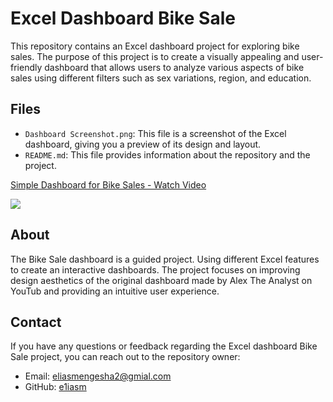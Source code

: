 # Excel Dashboard Bike Sale

This repository contains an Excel dashboard project for exploring bike sales. The purpose of this project is to create a visually appealing and user-friendly dashboard that allows users to analyze various aspects of bike sales using different filters such as sex variations, region, and education.

## Files

- `Dashboard Screenshot.png`: This file is a screenshot of the Excel dashboard, giving you a preview of its design and layout.
- `README.md`: This file provides information about the repository and the project.
<div>
    <a href="https://www.loom.com/share/42153d3dd7344582b258ebb6ecbd88f6">
      <p>Simple Dashboard for Bike Sales - Watch Video</p>
    </a>
    <a href="https://www.loom.com/share/42153d3dd7344582b258ebb6ecbd88f6">
      <img style="max-width:300px;" src="https://cdn.loom.com/sessions/thumbnails/42153d3dd7344582b258ebb6ecbd88f6-1697927372695-with-play.gif">
    </a>
</div>

## About

The Bike Sale dashboard is a guided project. Using  different Excel features to create an interactive dashboards. The project focuses on improving design aesthetics of the original dashboard made by Alex The Analyst on YouTub and providing an intuitive user experience.

## Contact

If you have any questions or feedback regarding the Excel dashboard Bike Sale project, you can reach out to the repository owner:

- Email: [eliasmengesha2@gmial.com](mailto:eliasmengesha2@gmial.com)
- GitHub: [e1iasm](https://github.com/e1iasm)

